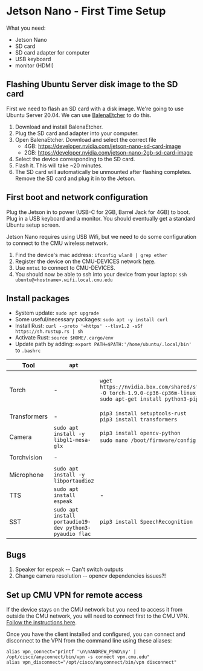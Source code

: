 Jetson Nano - First Time Setup
======
What you need:
- Jetson Nano
- SD card
- SD card adapter for computer
- USB keyboard
- monitor (HDMI)

Flashing Ubuntu Server disk image to the SD card
----
First we need to flash an SD card with a disk image. We're going to use Ubuntu Server 20.04. We can use [BalenaEtcher](https://www.balena.io/etcher/) to do this.
1. Download and install BalenaEtcher. 
2. Plug the SD card and adapter into your computer.
3. Open BalenaEtcher. Download and select the correct file
   - 4GB: https://developer.nvidia.com/jetson-nano-sd-card-image
   - 2GB: https://developer.nvidia.com/jetson-nano-2gb-sd-card-image
4. Select the device corresponding to the SD card.
5. Flash it. This will take ~20 minutes.
6. The SD card will automatically be unmounted after flashing completes. Remove the SD card and plug it in to the Jetson.

First boot and network configuration
----
Plug the Jetson in to power (USB-C for 2GB, Barrel Jack for 4GB) to boot. Plug in a USB keyboard and a monitor. You should eventually get a standard Ubuntu setup screen.

Jetson Nano requires using USB Wifi, but we need to do some configuration to connect to the CMU wireless network.
1. Find the device's mac address: `ifconfig wlan0 | grep ether`
2. Register the device on the CMU-DEVICES network [here](https://getonline.cmu.edu/hosts/register/wireless/).
3. Use `nmtui` to connect to CMU-DEVICES.
4. You should now be able to ssh into your device from your laptop: `ssh ubuntu@<hostname>.wifi.local.cmu.edu`

Install packages
----
- System update: `sudo apt upgrade`
- Some useful/necessary packages: `sudo apt -y install curl`
- Install Rust: `curl --proto '=https' --tlsv1.2 -sSf https://sh.rustup.rs | sh`
- Activate Rust: `source $HOME/.cargo/env`
- Update path by adding: `export PATH=$PATH:'/home/ubuntu/.local/bin'` to `.bashrc`

| Tool | `apt` | `pip3` | Test | 
| ---  | --- | --- | --- |
| Torch   | - | `wget https://nvidia.box.com/shared/static/h1z9sw4bb1ybi0rm3tu8qdj8hs05ljbm.whl -O torch-1.9.0-cp36-cp36m-linux_aarch64.whl`<br>`sudo apt-get install python3-pip libopenblas-base libopenmpi-dev`  | `pip3 install Cython`<br>`pip3 install numpy torch-1.9.0-cp36-cp36m-linux_aarch64.whl`|
| Transformers | - | `pip3 install setuptools-rust` <br> `pip3 install transformers` | `python3 generate_text.py`| 
| Camera       | `sudo apt install -y libgl1-mesa-glx` | `pip3 install opencv-python`<br> `sudo nano /boot/firmware/config.txt`, add line `start_x=1` and restart. | `python3 capture_photo.py`| 
| Torchvision | - |  | `python3 classify_image` |
| Microphone   | `sudo apt install -y libportaudio2` |  | `python3 capture_audio.py` |
| TTS      | `sudo apt install espeak`  | - |  `espeak "this is a test"`|
| SST      | `sudo apt install portaudio19-dev python3-pyaudio flac` | `pip3 install SpeechRecognition` | `python3 -m speech_recognition` |


Bugs
----
1. Speaker for espeak -- Can't switch outputs
2. Change camera resolution -- opencv dependencies issues?!

Set up CMU VPN for remote access
----
If the device stays on the CMU network but you need to access it from outside the CMU network, you will need to connect first to the CMU VPN. [Follow the instructions here](https://www.cmu.edu/computing/services/endpoint/network-access/vpn/how-to/).

Once you have the client installed and configured, you can connect and disconnect to the VPN from the command line using these aliases:
```
alias vpn_connect="printf '\n\nANDREW_PSWD\ny' | /opt/cisco/anyconnect/bin/vpn -s connect vpn.cmu.edu"
alias vpn_disconnect="/opt/cisco/anyconnect/bin/vpn disconnect"
```


